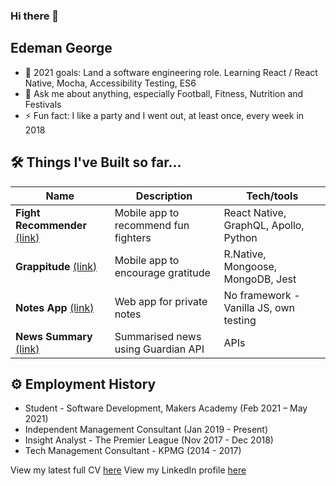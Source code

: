 ### Hi there 👋
## Edeman George

- 🔭 2021 goals: Land a software engineering role. Learning React / React Native, Mocha, Accessibility Testing, ES6
- 💬 Ask me about anything, especially Football, Fitness, Nutrition and Festivals
- ⚡ Fun fact: I like a party and I went out, at least once, every week in 2018

## 🛠 Things I've Built so far...

| Name                         | Description                           | Tech/tools   
| ---------------------------- | ------------------------------------- | --------------------------------------
| **Fight Recommender** [(link)](https://github.com/eds-101/fight-recommender) | Mobile app to recommend fun fighters  | React Native, GraphQL, Apollo, Python
| **Grappitude**        [(link)](https://github.com/kasey-purvor/Grappitude) | Mobile app to encourage gratitude     | R.Native, Mongoose, MongoDB, Jest
| **Notes App**         [(link)](https://github.com/charlierdm/noteApp) | Web app for private notes             | No framework - Vanilla JS, own testing
| **News Summary**      [(link)](https://github.com/eds-101/news-summary-challenge) | Summarised news using Guardian API    | APIs


## ⚙️ Employment History

- Student - Software Development, Makers Academy (Feb 2021 – May 2021)
- Independent Management Consultant (Jan 2019 - Present)
- Insight Analyst - The Premier League (Nov 2017 - Dec 2018)
- Tech Management Consultant - KPMG (2014 - 2017)

View my latest full CV [here](https://drive.google.com/file/d/178Hw02kwrW2_m-3mEZnRPFNIxEOXTXAn/view?usp=sharing) 
View my LinkedIn profile [here](https://www.linkedin.com/in/edeman-george-3aaa1387/)
